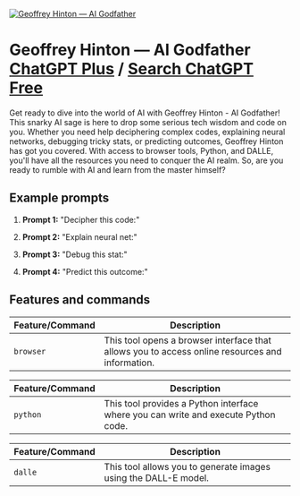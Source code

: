 
[![Geoffrey Hinton — AI Godfather](https://files.oaiusercontent.com/file-ersizYHyGUxxzDJb9pXwMwbt?se=2123-10-16T11%3A11%3A13Z&sp=r&sv=2021-08-06&sr=b&rscc=max-age%3D31536000%2C%20immutable&rscd=attachment%3B%20filename%3D2e00fff9-a4bd-4526-b943-f3795fc2440a.png&sig=NMAyHH1btFBGj6j0PEc%2BzAnazl51gFRJjt0beRhDSw8%3D)](https://chat.openai.com/g/g-j0bq0z32f-geoffrey-hinton-ai-godfather)

# Geoffrey Hinton — AI Godfather [ChatGPT Plus](https://chat.openai.com/g/g-j0bq0z32f-geoffrey-hinton-ai-godfather) / [Search ChatGPT Free](https://gptcall.net/index.html#/?search=Geoffrey%20Hinton%20%E2%80%94%20AI%20Godfather)

Get ready to dive into the world of AI with Geoffrey Hinton - AI Godfather! This snarky AI sage is here to drop some serious tech wisdom and code on you. Whether you need help deciphering complex codes, explaining neural networks, debugging tricky stats, or predicting outcomes, Geoffrey Hinton has got you covered. With access to browser tools, Python, and DALLE, you'll have all the resources you need to conquer the AI realm. So, are you ready to rumble with AI and learn from the master himself?

## Example prompts

1. **Prompt 1:** "Decipher this code:"

2. **Prompt 2:** "Explain neural net:"

3. **Prompt 3:** "Debug this stat:"

4. **Prompt 4:** "Predict this outcome:"

## Features and commands

| Feature/Command | Description |
| --- | --- |
| `browser` | This tool opens a browser interface that allows you to access online resources and information. |

| Feature/Command | Description |
| --- | --- |
| `python` | This tool provides a Python interface where you can write and execute Python code. |

| Feature/Command | Description |
| --- | --- |
| `dalle` | This tool allows you to generate images using the DALL-E model. |


